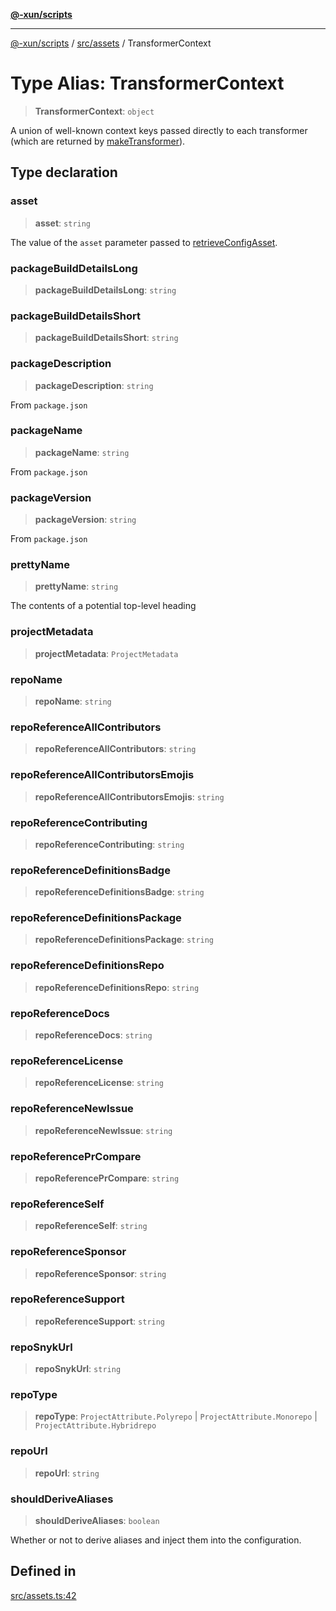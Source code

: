 [**@-xun/scripts**](../../../README.md)

***

[@-xun/scripts](../../../README.md) / [src/assets](../README.md) / TransformerContext

# Type Alias: TransformerContext

> **TransformerContext**: `object`

A union of well-known context keys passed directly to each transformer (which
are returned by [makeTransformer](../functions/makeTransformer.md)).

## Type declaration

### asset

> **asset**: `string`

The value of the `asset` parameter passed to [retrieveConfigAsset](../functions/retrieveConfigAsset.md).

### packageBuildDetailsLong

> **packageBuildDetailsLong**: `string`

### packageBuildDetailsShort

> **packageBuildDetailsShort**: `string`

### packageDescription

> **packageDescription**: `string`

From `package.json`

### packageName

> **packageName**: `string`

From `package.json`

### packageVersion

> **packageVersion**: `string`

From `package.json`

### prettyName

> **prettyName**: `string`

The contents of a potential top-level heading

### projectMetadata

> **projectMetadata**: `ProjectMetadata`

### repoName

> **repoName**: `string`

### repoReferenceAllContributors

> **repoReferenceAllContributors**: `string`

### repoReferenceAllContributorsEmojis

> **repoReferenceAllContributorsEmojis**: `string`

### repoReferenceContributing

> **repoReferenceContributing**: `string`

### repoReferenceDefinitionsBadge

> **repoReferenceDefinitionsBadge**: `string`

### repoReferenceDefinitionsPackage

> **repoReferenceDefinitionsPackage**: `string`

### repoReferenceDefinitionsRepo

> **repoReferenceDefinitionsRepo**: `string`

### repoReferenceDocs

> **repoReferenceDocs**: `string`

### repoReferenceLicense

> **repoReferenceLicense**: `string`

### repoReferenceNewIssue

> **repoReferenceNewIssue**: `string`

### repoReferencePrCompare

> **repoReferencePrCompare**: `string`

### repoReferenceSelf

> **repoReferenceSelf**: `string`

### repoReferenceSponsor

> **repoReferenceSponsor**: `string`

### repoReferenceSupport

> **repoReferenceSupport**: `string`

### repoSnykUrl

> **repoSnykUrl**: `string`

### repoType

> **repoType**: `ProjectAttribute.Polyrepo` \| `ProjectAttribute.Monorepo` \| `ProjectAttribute.Hybridrepo`

### repoUrl

> **repoUrl**: `string`

### shouldDeriveAliases

> **shouldDeriveAliases**: `boolean`

Whether or not to derive aliases and inject them into the configuration.

## Defined in

[src/assets.ts:42](https://github.com/Xunnamius/xscripts/blob/395ccb9751d5eb5067af3fe099bacae7d9b7a116/src/assets.ts#L42)
